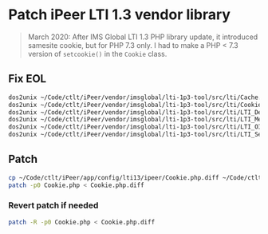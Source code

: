 # Patch iPeer LTI 1.3 vendor library

> March 2020:
> After IMS Global LTI 1.3 PHP library update, it introduced samesite cookie, but for PHP 7.3 only.
> I had to make a PHP < 7.3 version of `setcookie()` in the `Cookie` class.

## Fix EOL

```bash
dos2unix ~/Code/ctlt/iPeer/vendor/imsglobal/lti-1p3-tool/src/lti/Cache.php
dos2unix ~/Code/ctlt/iPeer/vendor/imsglobal/lti-1p3-tool/src/lti/Cookie.php
dos2unix ~/Code/ctlt/iPeer/vendor/imsglobal/lti-1p3-tool/src/lti/LTI_Deep_Link.php
dos2unix ~/Code/ctlt/iPeer/vendor/imsglobal/lti-1p3-tool/src/lti/LTI_Message_Launch.php
dos2unix ~/Code/ctlt/iPeer/vendor/imsglobal/lti-1p3-tool/src/lti/LTI_OIDC_Login.php
dos2unix ~/Code/ctlt/iPeer/vendor/imsglobal/lti-1p3-tool/src/lti/LTI_Service_Connector.php
```

## Patch

```bash
cp ~/Code/ctlt/iPeer/app/config/lti13/ipeer/Cookie.php.diff ~/Code/ctlt/iPeer/vendor/imsglobal/lti-1p3-tool/src/lti/Cookie.php.diff
patch -p0 Cookie.php < Cookie.php.diff
```

### Revert patch if needed

```bash
patch -R -p0 Cookie.php < Cookie.php.diff
```
